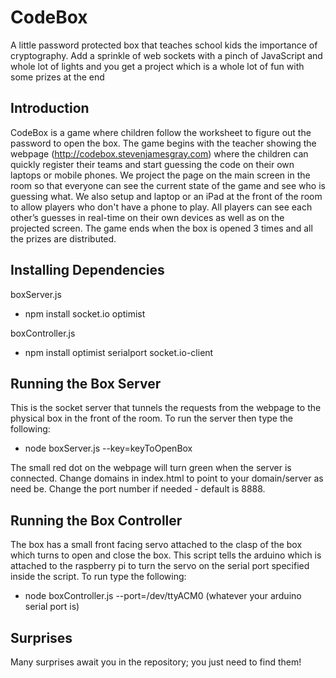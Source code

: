 CodeBox
=======
A little password protected box that teaches school kids the importance of cryptography.  Add a sprinkle of web sockets with a pinch of JavaScript and whole lot of lights and you get a project which is a whole lot of fun with some prizes at the end

Introduction
------------
CodeBox is a game where children follow the worksheet to figure out the password to open the box.  The game begins with the teacher showing the webpage (<http://codebox.stevenjamesgray.com>) where the children can quickly register their teams and start guessing the code on their own laptops or mobile phones.  We project the page on the main screen in the room so that everyone can see the current state of the game and see who is guessing what. We also setup and laptop or an iPad at the front of the room to allow players who don't have a phone to play. All players can see each other’s guesses in real-time on their own devices as well as on the projected screen.  The game ends when the box is opened 3 times and all the prizes are distributed.

Installing Dependencies 
-----------------------
boxServer.js
* npm install socket.io optimist

boxController.js
* npm install optimist serialport socket.io-client

Running the Box Server
----------------------
This is the socket server that tunnels the requests from the webpage to the physical box in the front of the room.  To run the server then type the following:

* node boxServer.js --key=keyToOpenBox

The small red dot on the webpage will turn green when the server is connected.  Change domains in index.html to point to your domain/server as need be.  Change the port number if needed - default is 8888.

Running the Box Controller
----------------------------
The box has a small front facing servo attached to the clasp of the box which turns to open and close the box.  This script tells the arduino which is attached to the raspberry pi to turn the servo on the serial port specified inside the script.  To run type the following:

* node boxController.js --port=/dev/ttyACM0 (whatever your arduino serial port is)

Surprises
-------------
Many surprises await you in the repository; you just need to find them!
